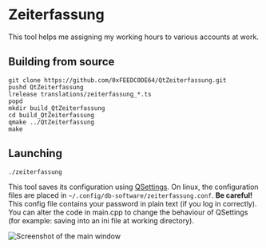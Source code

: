 # Zeiterfassung
This tool helps me assigning my working hours to various accounts at work.

## Building from source
```
git clone https://github.com/0xFEEDC0DE64/QtZeiterfassung.git
pushd QtZeiterfassung
lrelease translations/zeiterfassung_*.ts
popd
mkdir build_QtZeiterfassung
cd build_QtZeiterfassung
qmake ../QtZeiterfassung
make
```

## Launching
```
./zeiterfassung
```

This tool saves its configuration using [QSettings](https://doc.qt.io/qt-5/qsettings.html). On linux, the configuration files are placed in `~/.config/db-software/zeiterfassung.conf`. **Be careful!** This config file contains your password in plain text (if you log in correctly). You can alter the code in main.cpp to change the behaviour of QSettings (for example: saving into an ini file at working directory).

![Screenshot of the main window](https://raw.githubusercontent.com/0xFEEDC0DE64/QtZeiterfassung/master/screenshot.png)
